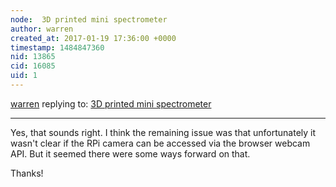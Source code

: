 ```yaml
---
node:  3D printed mini spectrometer
author: warren
created_at: 2017-01-19 17:36:00 +0000
timestamp: 1484847360
nid: 13865
cid: 16085
uid: 1
---
```




[warren](../profile/warren) replying to: [ 3D printed mini spectrometer](../notes/rthalman/01-19-2017/3d-printed-mini-spectrometer)

----
Yes, that sounds right. I think the remaining issue was that unfortunately it wasn't clear if the RPi camera can be accessed via the browser webcam API. But it seemed there were some ways forward on that. 

Thanks!